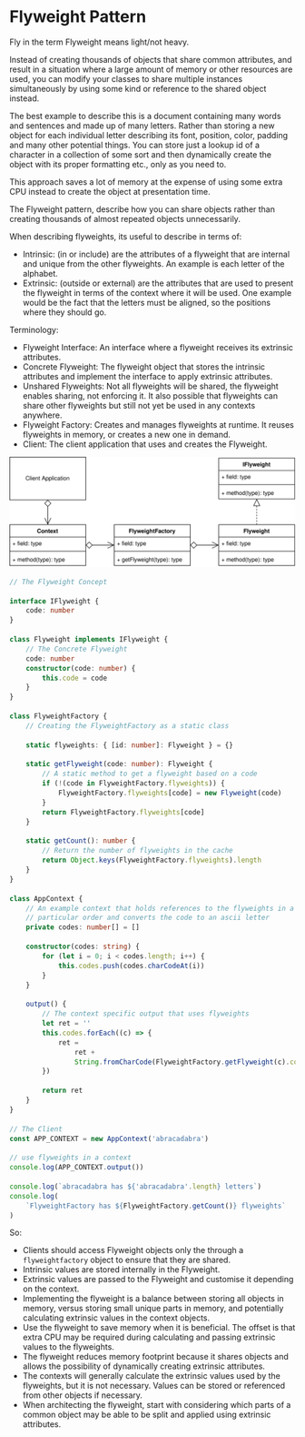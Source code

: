 # Flyweight Pattern
Fly in the term Flyweight means  light/not heavy.

Instead of creating thousands of objects that share common attributes, and result in a situation where a large amount of memory or other resources are used, you can modify your classes to share multiple instances simultaneously by using some kind or reference to the shared object instead.

The best example to describe this is a document containing many words and sentences and made up of many letters. Rather than storing a new object for each individual letter describing its font, position, color, padding and many other potential things. You can store just a lookup id of a character in a collection of some sort and then dynamically create the object with its proper formatting etc., only as you need to.

This approach saves a lot of memory at the expense of using some extra CPU instead to create the object at presentation time.

The Flyweight pattern, describe how you can share objects rather than creating thousands of almost repeated objects unnecessarily.

When describing flyweights, its useful to describe in terms of:
- Intrinsic: (in or include) are the attributes of a flyweight that are internal and unique from the other flyweights. An example is each letter of the alphabet.
- Extrinsic: (outside or external) are the attributes that are used to present the flyweight in terms of the context where it will be used. One example would be the fact that the letters must be aligned, so the positions where they should go.

Terminology:
- Flyweight Interface: An interface where a flyweight receives its extrinsic attributes.
- Concrete Flyweight: The flyweight object that stores the intrinsic attributes and implement the interface to apply extrinsic attributes.
- Unshared Flyweights: Not all flyweights will be shared, the flyweight enables sharing, not enforcing it. It also possible that flyweights can share other flyweights but still not yet be used in any contexts anywhere.
- Flyweight Factory: Creates and manages flyweights at runtime. It reuses flyweights in memory, or creates a new one in demand.
- Client: The client application that uses and creates the Flyweight.

![uml](./data/11.svg)

```typescript
// The Flyweight Concept

interface IFlyweight {
    code: number
}

class Flyweight implements IFlyweight {
    // The Concrete Flyweight
    code: number
    constructor(code: number) {
        this.code = code
    }
}

class FlyweightFactory {
    // Creating the FlyweightFactory as a static class

    static flyweights: { [id: number]: Flyweight } = {}

    static getFlyweight(code: number): Flyweight {
        // A static method to get a flyweight based on a code
        if (!(code in FlyweightFactory.flyweights)) {
            FlyweightFactory.flyweights[code] = new Flyweight(code)
        }
        return FlyweightFactory.flyweights[code]
    }

    static getCount(): number {
        // Return the number of flyweights in the cache
        return Object.keys(FlyweightFactory.flyweights).length
    }
}

class AppContext {
    // An example context that holds references to the flyweights in a
    // particular order and converts the code to an ascii letter
    private codes: number[] = []

    constructor(codes: string) {
        for (let i = 0; i < codes.length; i++) {
            this.codes.push(codes.charCodeAt(i))
        }
    }

    output() {
        // The context specific output that uses flyweights
        let ret = ''
        this.codes.forEach((c) => {
            ret =
                ret +
                String.fromCharCode(FlyweightFactory.getFlyweight(c).code)
        })

        return ret
    }
}

// The Client
const APP_CONTEXT = new AppContext('abracadabra')

// use flyweights in a context
console.log(APP_CONTEXT.output())

console.log(`abracadabra has ${'abracadabra'.length} letters`)
console.log(
    `FlyweightFactory has ${FlyweightFactory.getCount()} flyweights`
)
```

So: 
- Clients should access Flyweight objects only the through a `flyweightfactory` object to ensure that they are shared.
- Intrinsic values are stored internally in the Flyweight.
- Extrinsic values are passed to the Flyweight and customise it depending on the context.
- Implementing the flyweight is a balance between storing all objects in memory, versus storing small unique parts in memory, and potentially calculating extrinsic values in the context objects.
- Use the flyweight to save memory when it is beneficial. The offset is that extra CPU may be required during calculating and passing extrinsic values to the flyweights.
- The flyweight reduces memory footprint because it shares objects and allows the possibility of dynamically creating extrinsic attributes.
- The contexts will generally calculate the extrinsic values used by the flyweights, but it is not necessary. Values can be stored or referenced from other objects if necessary.
- When architecting the flyweight, start with considering which parts of a common object may be able to be split and applied using extrinsic attributes.

